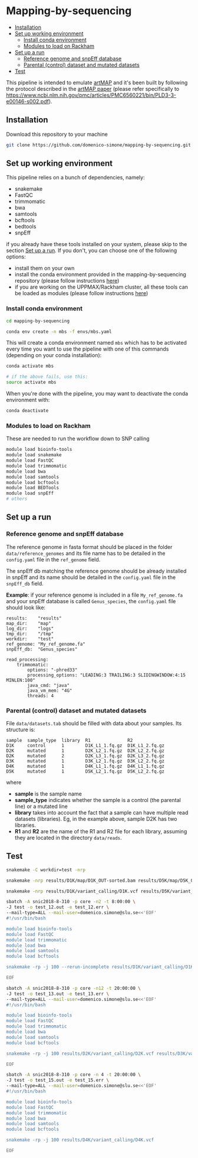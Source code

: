 # Mapping-by-sequencing

<!-- TOC START min:2 max:5 link:true asterisk:false update:true -->
- [Installation](#installation)
- [Set up working environment](#set-up-working-environment)
    - [Install conda environment](#install-conda-environment)
    - [Modules to load on Rackham](#modules-to-load-on-rackham)
- [Set up a run](#set-up-a-run)
    - [Reference genome and snpEff database](#reference-genome-and-snpeff-database)
    - [Parental (control) dataset and mutated datasets](#parental-control-dataset-and-mutated-datasets)
- [Test](#test)
<!-- TOC END -->

This pipeline is intended to emulate [artMAP](https://github.com/RihaLab/artMAP) and it's been built by following the protocol described in the [artMAP paper](https://www.ncbi.nlm.nih.gov/pmc/articles/PMC6560221/) (please refer specifically to https://www.ncbi.nlm.nih.gov/pmc/articles/PMC6560221/bin/PLD3-3-e00146-s002.pdf).

## Installation

Download this repository to your machine

```bash
git clone https://github.com/domenico-simone/mapping-by-sequencing.git 
```

## Set up working environment

This pipeline relies on a bunch of dependencies, namely:

- snakemake
- FastQC
- trimmomatic
- bwa
- samtools
- bcftools
- bedtools
- snpEff

if you already have these tools installed on your system, please skip to the section [Set up a run](#set-up-a-run). If you don't, you can choose one of the following options:

- install them on your own
- install the conda environment provided in the mapping-by-sequencing repository (please follow instructions [here](#install-conda-environment))
- if you are working on the UPPMAX/Rackham cluster, all these tools can be loaded as modules (please follow instructions [here](#modules-to-load-on-rackham))

### Install conda environment

```bash
cd mapping-by-sequencing

conda env create -n mbs -f envs/mbs.yaml
```

This will create a conda environment named `mbs` which has to be activated every time you want to use the pipeline with one of this commands (depending on your conda installation):

```bash
conda activate mbs

# if the above fails, use this:
source activate mbs
```

When you're done with the pipeline, you may want to deactivate the conda environment with:

```bash
conda deactivate
```

### Modules to load on Rackham

These are needed to run the workflow down to SNP calling

```bash
module load bioinfo-tools
module load snakemake
module load FastQC
module load trimmomatic
module load bwa
module load samtools
module load bcftools
module load BEDTools
module load snpEff
# others
```

## Set up a run

### Reference genome and snpEff database

The reference genome in fasta format should be placed in the folder `data/reference_genomes` and its file name has to be detailed in the `config.yaml` file in the `ref_genome` field.  

The snpEff db matching the reference genome should be already installed in snpEff and its name should be detailed in the `config.yaml` file in the `snpEff_db` field.

**Example**: if your reference genome is included in a file `My_ref_genome.fa` and your snpEff database is called `Genus_species`, the `config.yaml` file should look like:

```
results:    "results"
map_dir:    "map"
log_dir:    "logs"
tmp_dir:    "/tmp"
workdir:    "test"
ref_genome: "My_ref_genome.fa"
snpEff_db:  "Genus_species"

read_processing:
    trimmomatic:
        options: "-phred33"
        processing_options: "LEADING:3 TRAILING:3 SLIDINGWINDOW:4:15 MINLEN:100"
        java_cmd: "java"
        java_vm_mem: "4G"
        threads: 4
```

### Parental (control) dataset and mutated datasets

File `data/datasets.tab` should be filled with data about your samples. Its structure is:

```
sample  sample_type  library  R1              R2
D1K     control      1        D1K_L1_1.fq.gz  D1K_L1_2.fq.gz
D2K     mutated      1        D2K_L2_1.fq.gz  D2K_L2_2.fq.gz
D2K     mutated      2        D2K_L3_1.fq.gz  D2K_L3_2.fq.gz
D3K     mutated      1        D3K_L2_1.fq.gz  D3K_L2_2.fq.gz
D4K     mutated      1        D4K_L1_1.fq.gz  D4K_L1_1.fq.gz
D5K     mutated      1        D5K_L2_1.fq.gz  D5K_L2_2.fq.gz
```

where

- **sample** is the sample name
- **sample_type** indicates whether the sample is a control (the parental line) or a mutated line
- **library** takes into account the fact that a sample can have multiple read datasets (libraries). Eg, in the example above, sample D2K has two libraries.
- **R1** and **R2** are the name of the R1 and R2 file for each library, assuming they are located in the directory `data/reads`.

## Test

```bash
snakemake -C workdir=test -nrp
```

```bash
snakemake -nrp results/D1K/map/D1K_OUT-sorted.bam results/D5K/map/D5K_OUT-sorted.bam
```

```bash
snakemake -nrp results/D1K/variant_calling/D1K.vcf results/D5K/variant_calling/D5K.vcf &> test_10.log &
```

```bash
sbatch -A snic2018-8-310 -p core -n2 -t 8:00:00 \
-J test -o test_12.out -e test_12.err \
--mail-type=ALL --mail-user=domenico.simone@slu.se<<'EOF'
#!/usr/bin/bash

module load bioinfo-tools
module load FastQC
module load trimmomatic
module load bwa
module load samtools
module load bcftools

snakemake -rp -j 100 --rerun-incomplete results/D1K/variant_calling/D1K.vcf results/D5K/variant_calling/D5K.vcf

EOF
```

```bash
sbatch -A snic2018-8-310 -p core -n12 -t 20:00:00 \
-J test -o test_13.out -e test_13.err \
--mail-type=ALL --mail-user=domenico.simone@slu.se<<'EOF'
#!/usr/bin/bash

module load bioinfo-tools
module load FastQC
module load trimmomatic
module load bwa
module load samtools
module load bcftools

snakemake -rp -j 100 results/D2K/variant_calling/D2K.vcf results/D3K/variant_calling/D3K.vcf results/D4K/variant_calling/D4K.vcf

EOF
```

```bash
sbatch -A snic2018-8-310 -p core -n 4 -t 20:00:00 \
-J test -o test_15.out -e test_15.err \
--mail-type=ALL --mail-user=domenico.simone@slu.se<<'EOF'
#!/usr/bin/bash

module load bioinfo-tools
module load FastQC
module load trimmomatic
module load bwa
module load samtools
module load bcftools

snakemake -rp -j 100 results/D4K/variant_calling/D4K.vcf

EOF
```
